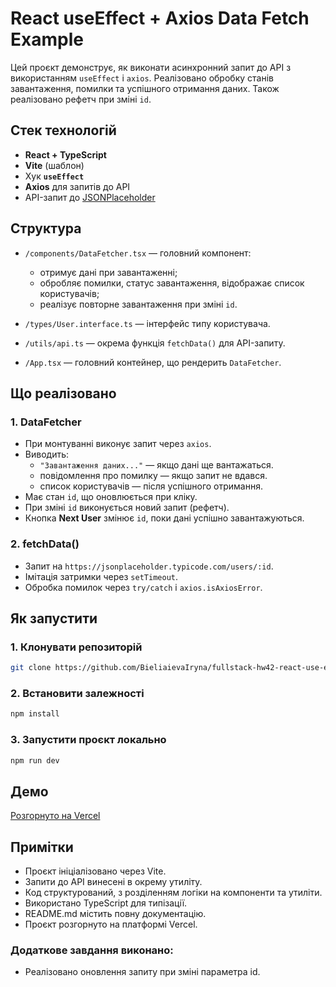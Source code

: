 # React useEffect + Axios Data Fetch Example

Цей проєкт демонструє, як виконати асинхронний запит до API з використанням `useEffect` і `axios`. Реалізовано обробку станів завантаження, помилки та успішного отримання даних. Також реалізовано рефетч при зміні `id`.


## Стек технологій

- **React + TypeScript**
- **Vite** (шаблон)
- Хук **`useEffect`**
- **Axios** для запитів до API
- API-запит до [JSONPlaceholder](https://jsonplaceholder.typicode.com)


## Структура

- `/components/DataFetcher.tsx` — головний компонент:
  - отримує дані при завантаженні;
  - обробляє помилки, статус завантаження, відображає список користувачів;
  - реалізує повторне завантаження при зміні `id`.

- `/types/User.interface.ts` — інтерфейс типу користувача.
- `/utils/api.ts` — окрема функція `fetchData()` для API-запиту.
- `/App.tsx` — головний контейнер, що рендерить `DataFetcher`.


## Що реалізовано

### 1. DataFetcher

- При монтуванні виконує запит через `axios`.
- Виводить:
  - `"Завантаження даних..."` — якщо дані ще вантажаться.
  - повідомлення про помилку — якщо запит не вдався.
  - список користувачів — після успішного отримання.
- Має стан `id`, що оновлюється при кліку.
- При зміні `id` виконується новий запит (рефетч).
- Кнопка **Next User** змінює `id`, поки дані успішно завантажуються.

### 2. fetchData()

- Запит на `https://jsonplaceholder.typicode.com/users/:id`.
- Імітація затримки через `setTimeout`.
- Обробка помилок через `try/catch` і `axios.isAxiosError`.


## Як запустити

### 1. Клонувати репозиторій

```bash
git clone https://github.com/BieliaievaIryna/fullstack-hw42-react-use-effect
```

### 2. Встановити залежності

```bash
npm install
```

### 3. Запустити проєкт локально

```bash
npm run dev
```

## Демо

[Розгорнуто на Vercel](https://fullstack-hw42-react-use-effect.vercel.app/)

## Примітки

- Проєкт ініціалізовано через Vite.
- Запити до API винесені в окрему утиліту.
- Код структурований, з розділенням логіки на компоненти та утиліти.
- Використано TypeScript для типізації.
- README.md містить повну документацію.
- Проєкт розгорнуто на платформі Vercel.

### Додаткове завдання виконано:

- Реалізовано оновлення запиту при зміні параметра id.